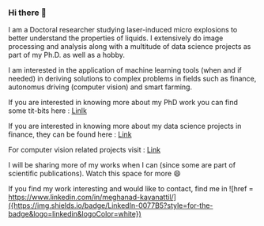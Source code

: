 ### Hi there 👋

I am a Doctoral researcher studying laser-induced micro explosions to better understand the properties of liquids. I extensively do image processing and analysis along with a multitude of data science projects as part of my Ph.D. as well as a hobby. 

I am interested in the application of machine learning tools (when and if needed) in deriving solutions to complex problems in fields such as finance, autonomus driving (computer vision) and smart farming. 

If you are interested in knowing more about my PhD work you can find some tit-bits here : [Linlk](https://github.com/meghanad-kayanattil/Electron-diffraction)

If you are interested in knowing more about my data science projects in finance, they can be found here : [Link]()

For computer vision related projects visit : [Link]()

I will be sharing more of my works when I can (since some are part of scientific publications). Watch this space for more 😄

If you find my work interesting and would like to contact, find me in ![href = https://www.linkedin.com/in/meghanad-kayanattil/]({https://img.shields.io/badge/LinkedIn-0077B5?style=for-the-badge&logo=linkedin&logoColor=white})

<!--
**meghanad-kayanattil/meghanad-kayanattil** is a ✨ _special_ ✨ repository because its `README.md` (this file) appears on your GitHub profile.

Here are some ideas to get you started:

- 🔭 I’m currently working on ...
- 🌱 I’m currently learning ...
- 👯 I’m looking to collaborate on ...
- 🤔 I’m looking for help with ...
- 💬 Ask me about ...
- 📫 How to reach me: ...
- 😄 Pronouns: ...
- ⚡ Fun fact: ...
-->

